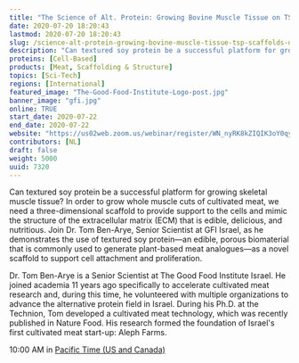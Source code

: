 ```yaml
---
title: "The Science of Alt. Protein: Growing Bovine Muscle Tissue on TSP-Scaffolds with Dr. Tom Ben-Arye"
date: 2020-07-20 18:20:43
lastmod: 2020-07-20 18:20:43
slug: /science-alt-protein-growing-bovine-muscle-tissue-tsp-scaffolds-dr-tom-ben-arye
description: "Can textured soy protein be a successful platform for growing skeletal muscle tissue? In order to grow whole muscle cuts of cultivated meat, we need a three-dimensional scaffold to provide support to the cells and mimic the structure of the extracellular matrix (ECM) that is edible, delicious, and nutritious. Join Dr. Tom Ben-Arye, Senior Scientist at GFI Israel, as he demonstrates the use of textured soy protein—an edible, porous biomaterial that is commonly used to generate plant-based meat analogues—as a novel scaffold to support cell attachment and proliferation."
proteins: [Cell-Based]
products: [Meat, Scaffolding & Structure]
topics: [Sci-Tech]
regions: [International]
featured_image: "The-Good-Food-Institute-Logo-post.jpg"
banner_image: "gfi.jpg"
online: TRUE
start_date: 2020-07-22
end_date: 2020-07-22
website: "https://us02web.zoom.us/webinar/register/WN_nyRK8kZIQIK3oY0qyDV7Fw"
contributors: [NL]
draft: false
weight: 5000
uuid: 7320
---
```

<p>Can textured soy protein be a successful platform for growing skeletal muscle tissue? In order to grow whole muscle cuts of cultivated meat, we need a three-dimensional scaffold to provide support to the cells and mimic the structure of the extracellular matrix (ECM) that is edible, delicious, and nutritious. Join Dr. Tom Ben-Arye, Senior Scientist at GFI Israel, as he demonstrates the use of textured soy protein—an edible, porous biomaterial that is commonly used to generate plant-based meat analogues—as a novel scaffold to support cell attachment and proliferation.</p>
<p>Dr. Tom Ben-Arye is a Senior Scientist at The Good Food Institute Israel. He joined academia 11 years ago specifically to accelerate cultivated meat research and, during this time, he volunteered with multiple organizations to advance the alternative protein field in Israel. During his Ph.D. at the Technion, Tom developed a cultivated meat technology, which was recently published in Nature Food. His research formed the foundation of Israel's first cultivated meat start-up: Aleph Farms.</p>
<p>10:00 AM in <a href=";">Pacific Time (US and Canada)</a></p>
